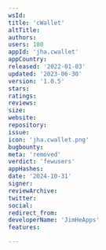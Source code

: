 ```yaml
---
wsId: 
title: 'cWallet'
altTitle: 
authors: 
users: 100
appId: 'jha.cwallet'
appCountry: 
released: '2022-01-03'
updated: '2023-06-30'
version: '1.0.5'
stars: 
ratings: 
reviews: 
size: 
website: 
repository: 
issue: 
icon: 'jha.cwallet.png'
bugbounty: 
meta: 'removed'
verdict: 'fewusers'
appHashes: 
date: '2024-10-31'
signer: 
reviewArchive: 
twitter: 
social: 
redirect_from: 
developerName: 'JimHeApps'
features: 

---
```


